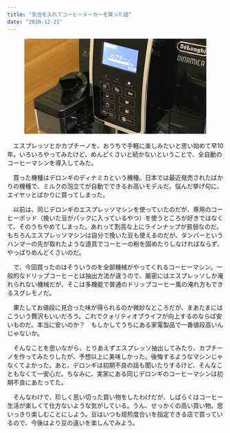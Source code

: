 ```yaml
---
title: "気合を入れてコーヒーメーカーを買った話"
date: "2020-12-21"
---
```


<figure>

![](assets/nd817845d7627_eabce354716841abbe925b39622f2b5c.jpeg)

</figure>

　エスプレッソとかカプチーノを、おうちで手軽に楽しみたいと思い始めて早10年。いろいろやってみたけど、めんどくさいと続かないということで、全自動のコーヒーマシンを導入してみた。

　買った機種はデロンギのディナミカという機種。日本では最近発売されたばかりの機種で、ミルクの泡立てが自動でできるお高いモデルだ。悩んだ挙げ句に、エイヤッとばかりに買ってしまった。

　以前は、同じデロンギのエスプレッソマシンを使っていたのだが、専用のコーヒーポッド（挽いた豆がパックに入っているやつ）を使うところが好きではなくて、そのうちやめてしまった。あれって割高な上にラインナップが貧弱なのだ。もちろんエスプレッソマシンは自分で挽いた豆も使えるのだが、タンパーというハンマーの先が取れたような道具でコーヒーの粉を固めたりしなければならず、やっぱりめんどくさいのだ。

　で、今回買ったのはそういうのを全部機械がやってくれるコーヒーマシン。一般的なドリップコーヒーとは抽出方法が違うので、厳密にはエスプレッソしか淹れられない機械だが、そこは多機能で普通のドリップコーヒー風の淹れ方もできるスグレモノだ。

　果たしてお値段に見合った味が得られるのか微妙なところだが、まあたまにはこういう贅沢もいいだろう。これでクォリティオブライフが向上するのならば安いものだ。本当に安いのか？　もしかしてうちにある家電製品で一番値段高いんじゃないか。

　そんなことを思いながら、とりあえずエスプレッソ抽出してみたり、カプチーノを作ってみたりしたが、予想以上に美味しかった。後悔するようなマシンじゃなくてよかった。あと、デロンギは初期不良の話も聞いたりするけど、そんなこともなくて一安心だ。ちなみに、実家にある同じデロンギのコーヒーマシンは初期不良にあたってた。

　そんなわけで、珍しく思い切った買い物をしたわけだが、しばらくはコーヒー生活が楽しくて仕方ないような気がしている。うん、せっかくの高い買い物。思いっきり楽しむことにしよう。豆はいつも焙煎度合いを指定できる店で買っているので、今後はより豆の違いを楽しんでみよう。
